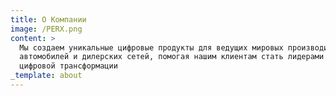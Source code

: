 ```yaml
---
title: О Компании
image: /PERX.png
content: >
  Мы создаем уникальные цифровые продукты для ведущих мировых производителей
  автомобилей и дилерских сетей, помогая нашим клиентам стать лидерами в области
  цифровой трансформации
_template: about
---
```


